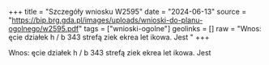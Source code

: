 +++
title = "Szczegóły wniosku W2595"
date = "2024-06-13"
source = "https://bip.brg.gda.pl/images/uploads/wnioski-do-planu-ogolnego/w2595.pdf"
tags = ["wnioski-ogolne"]
geolinks = []
raw = "Wnos: ęcie działek  h / b 343 strefą ziek ekrea let ikowa. Jest  "
+++

Wnos: ęcie działek  h / b 343 strefą ziek ekrea let ikowa. Jest
 


